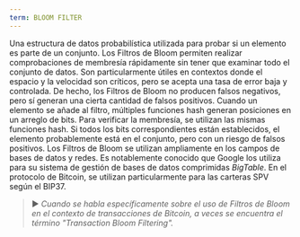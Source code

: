 ```yaml
---
term: BLOOM FILTER
---
```


Una estructura de datos probabilística utilizada para probar si un elemento es parte de un conjunto. Los Filtros de Bloom permiten realizar comprobaciones de membresía rápidamente sin tener que examinar todo el conjunto de datos. Son particularmente útiles en contextos donde el espacio y la velocidad son críticos, pero se acepta una tasa de error baja y controlada. De hecho, los Filtros de Bloom no producen falsos negativos, pero sí generan una cierta cantidad de falsos positivos. Cuando un elemento se añade al filtro, múltiples funciones hash generan posiciones en un arreglo de bits. Para verificar la membresía, se utilizan las mismas funciones hash. Si todos los bits correspondientes están establecidos, el elemento probablemente está en el conjunto, pero con un riesgo de falsos positivos. Los Filtros de Bloom se utilizan ampliamente en los campos de bases de datos y redes. Es notablemente conocido que Google los utiliza para su sistema de gestión de bases de datos comprimidas *BigTable*. En el protocolo de Bitcoin, se utilizan particularmente para las carteras SPV según el BIP37.

> ► *Cuando se habla específicamente sobre el uso de Filtros de Bloom en el contexto de transacciones de Bitcoin, a veces se encuentra el término "Transaction Bloom Filtering".*
